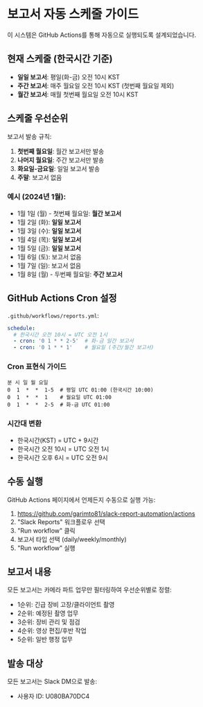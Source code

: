 # 보고서 자동 스케줄 가이드

이 시스템은 GitHub Actions를 통해 자동으로 실행되도록 설계되었습니다.

## 현재 스케줄 (한국시간 기준)

- **일일 보고서**: 평일(화-금) 오전 10시 KST
- **주간 보고서**: 매주 월요일 오전 10시 KST (첫번째 월요일 제외)
- **월간 보고서**: 매월 첫번째 월요일 오전 10시 KST

## 스케줄 우선순위

보고서 발송 규칙:

1. **첫번째 월요일**: 월간 보고서만 발송
2. **나머지 월요일**: 주간 보고서만 발송
3. **화요일-금요일**: 일일 보고서 발송
4. **주말**: 보고서 없음

### 예시 (2024년 1월):
- 1월 1일 (월) - 첫번째 월요일: **월간 보고서**
- 1월 2일 (화): **일일 보고서**
- 1월 3일 (수): **일일 보고서**
- 1월 4일 (목): **일일 보고서**
- 1월 5일 (금): **일일 보고서**
- 1월 6일 (토): 보고서 없음
- 1월 7일 (일): 보고서 없음
- 1월 8일 (월) - 두번째 월요일: **주간 보고서**

## GitHub Actions Cron 설정

`.github/workflows/reports.yml`:

```yaml
schedule:
  # 한국시간 오전 10시 = UTC 오전 1시
  - cron: '0 1 * * 2-5'  # 화-금 일간 보고서
  - cron: '0 1 * * 1'    # 월요일 (주간/월간 보고서)
```

### Cron 표현식 가이드
```
분 시 일 월 요일
0  1  *  *  1-5  # 평일 UTC 01:00 (한국시간 10:00)
0  1  *  *  1    # 월요일 UTC 01:00
0  1  *  *  2-5  # 화-금 UTC 01:00
```

### 시간대 변환
- 한국시간(KST) = UTC + 9시간
- 한국시간 오전 10시 = UTC 오전 1시
- 한국시간 오후 6시 = UTC 오전 9시

## 수동 실행

GitHub Actions 페이지에서 언제든지 수동으로 실행 가능:
1. https://github.com/garimto81/slack-report-automation/actions
2. "Slack Reports" 워크플로우 선택
3. "Run workflow" 클릭
4. 보고서 타입 선택 (daily/weekly/monthly)
5. "Run workflow" 실행

## 보고서 내용

모든 보고서는 카메라 파트 업무만 필터링하여 우선순위별로 정렬:
- 1순위: 긴급 장비 고장/클라이언트 촬영
- 2순위: 예정된 촬영 업무
- 3순위: 장비 관리 및 점검
- 4순위: 영상 편집/후반 작업
- 5순위: 일반 행정 업무

## 발송 대상

모든 보고서는 Slack DM으로 발송:
- 사용자 ID: U080BA70DC4